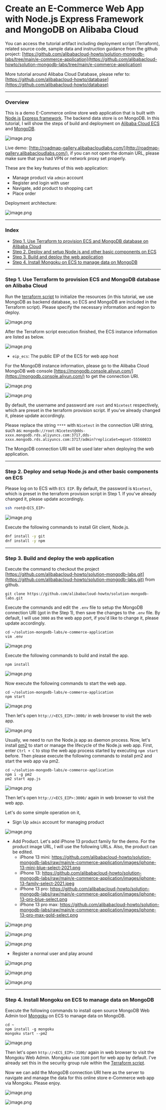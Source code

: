 # Create an E-Commerce Web App with Node.js Express Framework and MongoDB on Alibaba Cloud

You can access the tutorial artifact including deployment script (Terraform), related source code, sample data and instruction guidance from the github project:
[https://github.com/alibabacloud-howto/solution-mongodb-labs/tree/main/e-commerce-application](https://github.com/alibabacloud-howto/solution-mongodb-labs/tree/main/e-commerce-application)

More tutorial around Alibaba Cloud Database, please refer to:
[https://github.com/alibabacloud-howto/database](https://github.com/alibabacloud-howto/database)

---
### Overview

This is a demo E-Commerce online store web application that is built with [Node.js](https://nodejs.org/) [Express framework](https://expressjs.com/). The backend data store is on MongoDB. In this tutorial, I will show the steps of build and deployment on [Alibaba Cloud ECS](https://www.alibabacloud.com/product/ecs) and [MongoDB](https://www.alibabacloud.com/product/apsaradb-for-mongodb).

![image.png](https://github.com/alibabacloud-howto/solution-mongodb-labs/raw/main/interactive-roadmap/images/app_screenshot.png)

Live demo: [http://roadmap-gallery.alibabacloudlabs.com/](http://roadmap-gallery.alibabacloudlabs.com/), if you can not open the domain URL, please make sure that you had VPN or network proxy set properly.

These are the key features of this web application:
- Manage product via ``admin`` account
- Register and login with user
- Navigate, add product to shopping cart
- Place order

Deployment architecture:

![image.png](https://github.com/alibabacloud-howto/solution-mongodb-labs/raw/main/interactive-roadmap/images/archi.png)

---
### Index

- [Step 1. Use Terraform to provision ECS and MongoDB database on Alibaba Cloud]()
- [Step 2. Deploy and setup Node.js and other basic components on ECS]()
- [Step 3. Build and deploy the web application]()
- [Step 4. Install Mongoku on ECS to manage data on MongoDB]()

---
### Step 1. Use Terraform to provision ECS and MongoDB database on Alibaba Cloud

Run the [terraform script](https://github.com/alibabacloud-howto/solution-mongodb-labs/blob/main/e-commerce-application/deployment/terraform/main.tf) to initialize the resources (in this tutorial, we use MongoDB as backend database, so ECS and MongoDB are included in the Terraform script). Please specify the necessary information and region to deploy.

![image.png](https://github.com/alibabacloud-howto/opensource_with_apsaradb/raw/main/apache-airflow/images/tf-parms.png)

After the Terraform script execution finished, the ECS instance information are listed as below.

![image.png](https://github.com/alibabacloud-howto/solution-mongodb-labs/raw/main/interactive-roadmap/images/tf-done.png)

- ``eip_ecs``: The public EIP of the ECS for web app host

For the MongoDB instance information, please go to the Alibaba Cloud MongoDB web console [https://mongodb.console.aliyun.com/](https://mongodb.console.aliyun.com/) to get the connection URI.

![image.png](https://github.com/alibabacloud-howto/solution-mongodb-labs/raw/main/interactive-roadmap/images/mongodb-1.png)

![image.png](https://github.com/alibabacloud-howto/solution-mongodb-labs/raw/main/interactive-roadmap/images/mongodb-2.png)

By default, the username and password are ``root`` and ``N1cetest`` respectively, which are preset in the terraform provision script. If you've already changed it, please update accordingly.

Please replace the string ``****`` with ``N1cetest`` in the connection URI string, such as:
``mongodb://root:N1cetest@dds-xxxx.mongodb.rds.aliyuncs.com:3717,dds-xxxx.mongodb.rds.aliyuncs.com:3717/admin?replicaSet=mgset-55560033``

The MongoDB connection URI will be used later when deploying the web application.

---
### Step 2. Deploy and setup Node.js and other basic components on ECS

Please log on to ECS with ``ECS EIP``. By default, the password is ``N1cetest``, which is preset in the terraform provision script in Step 1. If you've already changed it, please update accordingly.

```bash
ssh root@<ECS_EIP>
```

![image.png](https://github.com/alibabacloud-howto/opensource_with_apsaradb/raw/main/apache-ofbiz/images/ecs-logon.png)

Execute the following commands to install Git client, Node.js.

```bash
dnf install -y git
dnf install -y npm
```

---
### Step 3. Build and deploy the web application

Execute the command to checkout the project [https://github.com/alibabacloud-howto/solution-mongodb-labs.git](https://github.com/alibabacloud-howto/solution-mongodb-labs.git) from github.

```
git clone https://github.com/alibabacloud-howto/solution-mongodb-labs.git
```

Execute the commands and edit the ``.env`` file to setup the MongoDB connection URI (got in the Step 1), then save the changes to the ``.env`` file. By default, I will use ``3000`` as the web app port, if you'd like to change it, please update accordingly.

```
cd ~/solution-mongodb-labs/e-commerce-application
vim .env
```

![image.png](https://github.com/alibabacloud-howto/solution-mongodb-labs/raw/main/e-commerce-application/images/env.png)

Execute the following commands to build and install the app.

```
npm install
```

![image.png](https://github.com/alibabacloud-howto/solution-mongodb-labs/raw/main/e-commerce-application/images/npm-client-build.png)

Now execute the following commands to start the web app.

```
cd ~/solution-mongodb-labs/e-commerce-application
npm start
```

![image.png](https://github.com/alibabacloud-howto/solution-mongodb-labs/raw/main/e-commerce-application/images/npm-start.png)

Then let's open ``http://<ECS_EIP>:3000/`` in web browser to visit the web app.

![image.png](https://github.com/alibabacloud-howto/solution-mongodb-labs/raw/main/e-commerce-application/images/web-app.png)

Usually, we need to run the Node.js app as daemon process. Now, let's install [pm2](https://pm2.io/) to start or manage the lifecycle of the Node.js web app.
First, enter ``Ctrl + C`` to stop the web app process started by executing ``npm start`` before. Then please execute the following commands to install pm2 and start the web app via pm2.

```
cd ~/solution-mongodb-labs/e-commerce-application
npm i -g pm2
pm2 start app.js
```

![image.png](https://github.com/alibabacloud-howto/solution-mongodb-labs/raw/main/e-commerce-application/images/pm2-start.png)

Then let's open ``http://<ECS_EIP>:3000/`` again in web browser to visit the web app.

Let's do some simple operation on it,
- Sign Up ``admin`` account for managing product

![image.png](https://github.com/alibabacloud-howto/solution-mongodb-labs/raw/main/e-commerce-application/images/admin.png)

- Add Product. Let's add iPhone 13 product family for the demo. For the product image URL, I will use the following URLs. Also, the product can be edited.
  - iPhone 13 mini: https://github.com/alibabacloud-howto/solution-mongodb-labs/raw/main/e-commerce-application/images/iphone-13-mini-blue-select-2021.png
  - iPhone 13: https://github.com/alibabacloud-howto/solution-mongodb-labs/raw/main/e-commerce-application/images/iphone-13-family-select-2021.jpeg
  - iPhone 13 pro: https://github.com/alibabacloud-howto/solution-mongodb-labs/raw/main/e-commerce-application/images/iphone-13-pro-blue-select.png
  - iPhone 13 pro max: https://github.com/alibabacloud-howto/solution-mongodb-labs/raw/main/e-commerce-application/images/iphone-13-pro-max-gold-select.png

![image.png](https://github.com/alibabacloud-howto/solution-mongodb-labs/raw/main/e-commerce-application/images/add-product-1.png)

![image.png](https://github.com/alibabacloud-howto/solution-mongodb-labs/raw/main/e-commerce-application/images/add-product-2.png)

![image.png](https://github.com/alibabacloud-howto/solution-mongodb-labs/raw/main/e-commerce-application/images/edit-product.png)

- Register a normal user and play around

![image.png](https://github.com/alibabacloud-howto/solution-mongodb-labs/raw/main/e-commerce-application/images/cart-1.png)

![image.png](https://github.com/alibabacloud-howto/solution-mongodb-labs/raw/main/e-commerce-application/images/shipping.png)

![image.png](https://github.com/alibabacloud-howto/solution-mongodb-labs/raw/main/e-commerce-application/images/shipping-details.png)

---
### Step 4. Install Mongoku on ECS to manage data on MongoDB

Execute the following commands to install open source MongoDB Web Admin tool [Mongoku](https://github.com/huggingface/Mongoku) on ECS to manage data on MongoDB.

```
cd ~
npm install -g mongoku
mongoku start --pm2
```

![image.png](https://github.com/alibabacloud-howto/solution-mongodb-labs/raw/main/e-commerce-application/images/start-mongoku.png)

Then let's open ``http://<ECS_EIP>:3100/`` again in web browser to visit the Mongoku Web Admin. Mongoku use ``3100`` port for web app by default. I've already set this in the security group rule within the [Terraform script](https://github.com/alibabacloud-howto/solution-mongodb-labs/blob/main/e-commerce-application/deployment/terraform/main.tf).

Now we can add the MongoDB connection URI here as the server to navigate and manage the data for this online store e-Commerce web app via Mongoku. Please enjoy.

![image.png](https://github.com/alibabacloud-howto/solution-mongodb-labs/raw/main/interactive-roadmap/images/mongoku-1.png)

![image.png](https://github.com/alibabacloud-howto/solution-mongodb-labs/raw/main/e-commerce-application/images/mongoku-2.png)